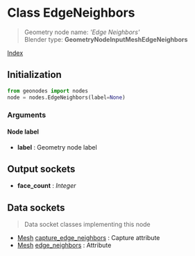 
# Class EdgeNeighbors

> Geometry node name: _'Edge Neighbors'_<br>Blender type:  **GeometryNodeInputMeshEdgeNeighbors**


[Index](/docs/index.md)

## Initialization


```python
from geonodes import nodes
node = nodes.EdgeNeighbors(label=None)
```


### Arguments


#### Node label



- **label** : Geometry node label



## Output sockets



- **face_count** : _Integer_



## Data sockets

> Data socket classes implementing this node




- [Mesh](../sockets/Mesh.md) [capture_edge_neighbors](../sockets/Mesh.md#capture_edge_neighbors) : Capture attribute
- [Mesh](../sockets/Mesh.md) [edge_neighbors](../sockets/Mesh.md#edge_neighbors) : Attribute


